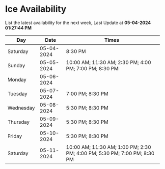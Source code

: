 # Ice Availability

List the latest availability for the next week, Last Update at **05-04-2024 01:27:44 PM**

| Day         | Date        | Times       |
| ----------- | ----------- | ----------- |
|Saturday|05-04-2024|8:30 PM|
|Sunday|05-05-2024|10:00 AM; 11:30 AM; 2:30 PM; 4:00 PM; 7:00 PM; 8:30 PM|
|Monday|05-06-2024||
|Tuesday|05-07-2024|7:00 PM; 8:30 PM|
|Wednesday|05-08-2024|5:30 PM; 8:30 PM|
|Thursday|05-09-2024|5:30 PM; 8:30 PM|
|Friday|05-10-2024|5:30 PM; 8:30 PM|
|Saturday|05-11-2024|10:00 AM; 11:30 AM; 1:00 PM; 2:30 PM; 4:00 PM; 5:30 PM; 7:00 PM; 8:30 PM|
